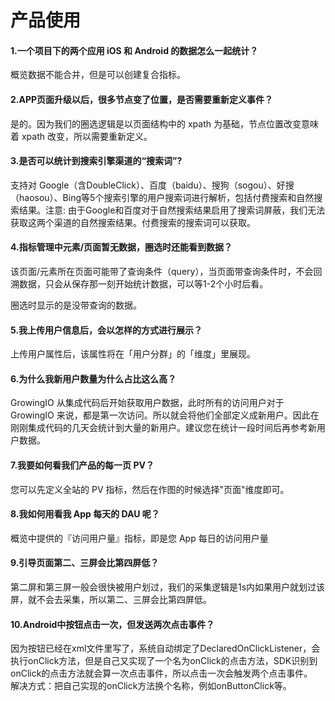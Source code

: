 # 产品使用

#### 1.一个项目下的两个应用 iOS 和 Android 的数据怎么一起统计？

概览数据不能合并，但是可以创建复合指标。

#### 2.APP页面升级以后，很多节点变了位置，是否需要重新定义事件？

是的。因为我们的圈选逻辑是以页面结构中的 xpath 为基础，节点位置改变意味着 xpath 改变，所以需要重新定义。

#### 3.是否可以统计到搜索引擎渠道的“搜索词”?

支持对 Google（含DoubleClick）、百度（baidu）、搜狗（sogou）、好搜（haosou）、Bing等5个搜索引擎的用户搜索词进行解析，包括付费搜索和自然搜索结果。注意: 由于Google和百度对于自然搜索结果启用了搜索词屏蔽，我们无法获取这两个渠道的自然搜索结果。付费搜索的搜索词可以获取。

#### 4.指标管理中元素/页面暂无数据，圈选时还能看到数据？

该页面/元素所在页面可能带了查询条件（query），当页面带查询条件时，不会回溯数据，只会从保存那一刻开始统计数据，可以等1-2个小时后看。

圈选时显示的是没带查询的数据。

#### 5.我上传用户信息后，会以怎样的方式进行展示？

上传用户属性后，该属性将在「用户分群」的「维度」里展现。

#### 6.为什么我新用户数量为什么占比这么高？

GrowingIO 从集成代码后开始获取用户数据，此时所有的访问用户对于GrowingIO 来说，都是第一次访问。所以就会将他们全部定义成新用户。因此在刚刚集成代码的几天会统计到大量的新用户。建议您在统计一段时间后再参考新用户数据。

#### 7.我要如何看我们产品的每一页 PV？

您可以先定义全站的 PV 指标，然后在作图的时候选择"页面"维度即可。

#### 8.我如何用看我 App 每天的 DAU 呢？

概览中提供的『访问用户量』指标，即是您 App 每日的访问用户量

#### 9.引导页面第二、三屏会比第四屏低？

第二屏和第三屏一般会很快被用户划过，我们的采集逻辑是1s内如果用户就划过该屏，就不会去采集，所以第二、三屏会比第四屏低。

#### 10.Android中按钮点击一次，但发送两次点击事件？

因为按钮已经在xml文件里写了，系统自动绑定了DeclaredOnClickListener，会执行onClick方法，但是自己又实现了一个名为onClick的点击方法，SDK识别到onClick的点击方法就会算一次点击事件，所以点击一次会触发两个点击事件。  
解决方式：把自己实现的onClick方法换个名称，例如onButtonClick等。

